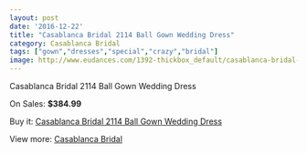 ```yaml
---
layout: post
date: '2016-12-22'
title: "Casablanca Bridal 2114 Ball Gown Wedding Dress"
category: Casablanca Bridal
tags: ["gown","dresses","special","crazy","bridal"]
image: http://www.eudances.com/1392-thickbox_default/casablanca-bridal-2114-ball-gown-wedding-dress.jpg
---
```

Casablanca Bridal 2114 Ball Gown Wedding Dress

On Sales: **$384.99**
<a href="https://www.eudances.com/en/casablanca-bridal/490-casablanca-bridal-2114-ball-gown-wedding-dress.html"><amp-img layout="responsive" width="600" height="600" src="//www.eudances.com/1392-thickbox_default/casablanca-bridal-2114-ball-gown-wedding-dress.jpg" alt="Casablanca Bridal 2114 Ball Gown Wedding Dress 0" /></a>
<a href="https://www.eudances.com/en/casablanca-bridal/490-casablanca-bridal-2114-ball-gown-wedding-dress.html"><amp-img layout="responsive" width="600" height="600" src="//www.eudances.com/1393-thickbox_default/casablanca-bridal-2114-ball-gown-wedding-dress.jpg" alt="Casablanca Bridal 2114 Ball Gown Wedding Dress 1" /></a>
<a href="https://www.eudances.com/en/casablanca-bridal/490-casablanca-bridal-2114-ball-gown-wedding-dress.html"><amp-img layout="responsive" width="600" height="600" src="//www.eudances.com/1394-thickbox_default/casablanca-bridal-2114-ball-gown-wedding-dress.jpg" alt="Casablanca Bridal 2114 Ball Gown Wedding Dress 2" /></a>

Buy it: [Casablanca Bridal 2114 Ball Gown Wedding Dress](https://www.eudances.com/en/casablanca-bridal/490-casablanca-bridal-2114-ball-gown-wedding-dress.html "Casablanca Bridal 2114 Ball Gown Wedding Dress")

View more: [Casablanca Bridal](https://www.eudances.com/en/4-casablanca-bridal "Casablanca Bridal")